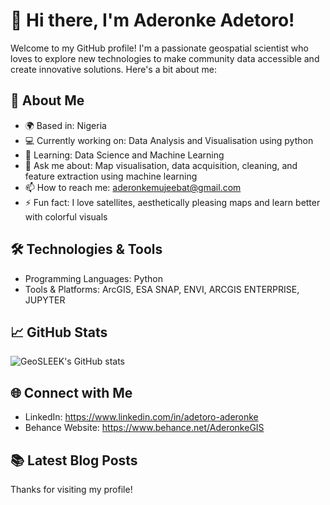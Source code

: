 <!---
GeoSLEEK/GeoSLEEK is a ✨ special ✨ repository because its `README.md` (this file) appears on your GitHub profile.
You can click the Preview link to take a look at your changes.
--->
# 👋 Hi there, I'm Aderonke Adetoro!

Welcome to my GitHub profile! I'm a passionate geospatial scientist who loves to explore new technologies to make community data accessible and create innovative solutions. Here's a bit about me: 

## 🚀 About Me
- 🌍 Based in: Nigeria
- 💻 Currently working on: Data Analysis and Visualisation using python
- 🌱 Learning: Data Science and Machine Learning
- 💬 Ask me about: Map visualisation, data acquisition, cleaning, and feature extraction using machine learning
- 📫 How to reach me: aderonkemujeebat@gmail.com
- ⚡ Fun fact: I love satellites, aesthetically pleasing maps and learn better with colorful visuals

## 🛠️ Technologies & Tools
- Programming Languages: Python
- Tools & Platforms: ArcGIS, ESA SNAP, ENVI, ARCGIS ENTERPRISE, JUPYTER

## 📈 GitHub Stats
![GeoSLEEK's GitHub stats](https://github-readme-stats.vercel.app/api?username=GeoSLEEK&show_icons=true&theme=radical)

## 🌐 Connect with Me
- LinkedIn: https://www.linkedin.com/in/adetoro-aderonke
- Behance Website: https://www.behance.net/AderonkeGIS

## 📚 Latest Blog Posts
<!-- BLOG-POST-LIST:START -->
<!-- BLOG-POST-LIST:END -->




Thanks for visiting my profile!
